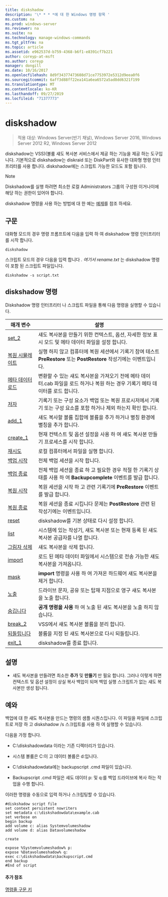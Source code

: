 ```yaml
---
title: diskshadow
description: '\* * * *에 대 한 Windows 명령 항목 '
ms.custom: na
ms.prod: windows-server
ms.reviewer: na
ms.suite: na
ms.technology: manage-windows-commands
ms.tgt_pltfrm: na
ms.topic: article
ms.assetid: e962537d-b759-4368-b6f1-e8391cf7b221
author: coreyp-at-msft
ms.author: coreyp
manager: dongill
ms.date: 10/16/2017
ms.openlocfilehash: 8d9f34377473608d71ce7753972e5312d9eea0f6
ms.sourcegitcommit: 6aff3d88ff22ea141a6ea6572a5ad8dd6321f199
ms.translationtype: MT
ms.contentlocale: ko-KR
ms.lasthandoff: 09/27/2019
ms.locfileid: "71377773"
---
```

# <a name="diskshadow"></a>diskshadow

>적용 대상: Windows Server(반기 채널), Windows Server 2016, Windows Server 2012 R2, Windows Server 2012

diskshadow는 VSS\)\(볼륨 섀도 복사본 서비스에서 제공 하는 기능을 제공 하는 도구입니다. 기본적으로 diskshadow는 diskraid 또는 DiskPart와 유사한 대화형 명령 인터프리터를 사용 합니다. diskshadow에는 스크립트 가능한 모드도 포함 됩니다.  
  
> [!NOTE]  
> Diskshadow를 실행 하려면 최소한 로컬 Administrators 그룹의 구성원 이거나이에 해당 하는 권한이 있어야 합니다.  
  
diskshadow 명령을 사용 하는 방법에 대 한 예는 [예제](#BKMK_examples)를 참조 하세요.  
  
## <a name="syntax"></a>구문  
대화형 모드의 경우 명령 프롬프트에 다음을 입력 하 여 diskshadow 명령 인터프리터를 시작 합니다.  
  
```  
diskshadow  
```  
  
스크립트 모드의 경우 다음을 입력 합니다 *. 여기서 rename.txt* 는 diskshadow 명령이 포함 된 스크립트 파일입니다.  
  
```  
diskshadow -s script.txt  
```  
  
## <a name="diskshadow-commands"></a>diskshadow 명령  
Diskshadow 명령 인터프리터 나 스크립트 파일을 통해 다음 명령을 실행할 수 있습니다.  
  
|매개 변수|설명|  
|-------|--------|  
|[set_2](set_2.md)|섀도 복사본을 만들기 위한 컨텍스트, 옵션, 자세한 정보 표시 모드 및 메타 데이터 파일을 설정 합니다.|  
|[복원 시뮬레이트](simulate-restore.md)|실행 하지 않고 컴퓨터에 복원 세션에서 기록기 참여 테스트 **PreRestore** 또는 **PostRestore** 작성기에는 이벤트입니다.|  
|[메타 데이터 로드](load-metadata.md)|변환할 수 있는 섀도 복사본을 가져오기 전에 메타 데이터.cab 파일을 로드 하거나 복원 하는 경우 기록기 메타 데이터를 로드 합니다.|  
|[저자](writer.md)|기록기 또는 구성 요소가 백업 또는 복원 프로시저에서 기록기 또는 구성 요소를 포함 하거나 제외 하는지 확인 합니다.|  
|[add_1](add_1.md)|섀도 복사할 볼륨 집합에 볼륨을 추가 하거나 별칭 환경에 별칭을 추가 합니다.|  
|[create_1](create_1.md)|현재 컨텍스트 및 옵션 설정을 사용 하 여 섀도 복사본 만들기 프로세스를 시작 합니다.|  
|[재시도](exec.md)|로컬 컴퓨터에서 파일을 실행 합니다.|  
|[백업 시작](begin-backup.md)|전체 백업 세션을 시작 합니다.|  
|[백업 종료](end-backup.md)|전체 백업 세션을 종료 하 고 필요한 경우 적절 한 기록기 상태를 사용 하 여 **Backupcomplete** 이벤트를 발급 합니다.|  
|[복원 시작](begin-restore.md)|복원 세션을 시작 하 고 관련 기록기에 **PreRestore** 이벤트를 발급 합니다.|  
|[복원 종료](end-restore.md)|복원 세션을 종료 시킵니다 문제는 **PostRestore** 관련 된 작성기에는 이벤트입니다.|  
|[reset](reset.md)|diskshadow를 기본 상태로 다시 설정 합니다.|  
|[list](list.md)|시스템에 있는 작성기, 섀도 복사본 또는 현재 등록 된 섀도 복사본 공급자를 나열 합니다.|  
|[그림자 삭제](delete-shadows.md)|섀도 복사본을 삭제 합니다.|  
|[import](import.md)|로드 된 메타 데이터 파일에서 시스템으로 전송 가능한 섀도 복사본을 가져옵니다.|  
|[mask](mask.md)|**import** 명령을 사용 하 여 가져온 하드웨어 섀도 복사본을 제거 합니다.|  
|[노출](expose.md)|드라이브 문자, 공유 또는 탑재 지점으로 영구 섀도 복사본을 노출 합니다.|  
|[숨깁니다](unexpose.md)|**공개 명령을 사용** 하 여 노출 된 섀도 복사본을 노출 하지 않습니다.|  
|[break_2](break_2.md)|VSS에서 섀도 복사본 볼륨을 분리 합니다.|  
|[되돌립니다](revert.md)|볼륨을 지정 된 섀도 복사본으로 다시 되돌립니다.|  
|[exit_1](exit_1.md)|diskshadow를 종료 합니다.|  
  
## <a name="remarks"></a>설명  
  
-   섀도 복사본을 만들려면 최소한 **추가** 및 **만들기** 만 필요 합니다. 그러나 이렇게 하면 컨텍스트 및 옵션 설정이 상실 복사 백업이 되며 백업 실행 스크립트가 없는 섀도 복사본만 생성 됩니다.  
  
## <a name="BKMK_examples"></a>예와  
백업에 대 한 섀도 복사본을 만드는 명령의 샘플 시퀀스입니다. 이 파일을 파일에 스크립트로 저장 하 고 diskshadow \/s 스크립트를 사용 하 여 실행할 수 있습니다.  
  
다음을 가정 합니다.  
  
-   C:\\diskshadowdata 이라는 기존 디렉터리가 있습니다.  
  
-   시스템 볼륨은 C:이 고 데이터 볼륨은 d:입니다.  
  
-   C:\\diskshadowdata에는 backupscript .cmd 파일이 있습니다.  
  
-   Backupscript .cmd 파일은 섀도 데이터 p: 및 q:를 백업 드라이브에 복사 하는 작업을 수행 합니다.  
  
이러한 명령을 수동으로 입력 하거나 스크립팅할 수 있습니다.  
  
```  
#diskshadow script file  
set context persistent nowriters  
set metadata c:\diskshadowdata\example.cab  
set verbose on  
begin backup  
add volume c: alias Systemvolumeshadow  
add volume d: alias Datavolumeshadow  
  
create  
  
expose %Systemvolumeshadow% p:  
expose %Datavolumeshadow% q:  
exec c:\diskshadowdata\backupscript.cmd  
end backup  
#End of script  
```  
  
#### <a name="additional-references"></a>추가 참조  
[명령줄 구문 키](command-line-syntax-key.md)  
  

